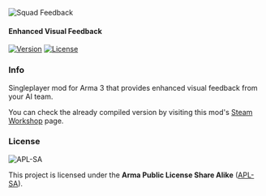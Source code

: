 ![Squad Feedback](https://i.imgur.com/xlKmw4s.png)
#### Enhanced Visual Feedback
[![Version](https://img.shields.io/badge/Version-1.0.5-green)](https://github.com/kenoxite/SQFB/releases/latest)
[![License](https://img.shields.io/badge/License-APL--SA-lightgrey)](https://github.com/kenoxite/SQFB/blob/master/LICENSE)

### Info

Singleplayer mod for Arma 3 that provides enhanced visual feedback from your AI team.

You can check the already compiled version by visiting this mod's [Steam Workshop](https://steamcommunity.com/sharedfiles/filedetails/?id=2605644817) page.

### License
![APL-SA](https://i.imgur.com/VgZW2Qa.png)

This project is licensed under the **Arma Public License Share Alike** ([APL-SA](../master/LICENSE)).
